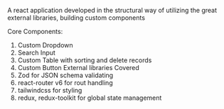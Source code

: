 A react application developed in the structural way of utilizing the great external libraries, building custom components

Core Components:
  1. Custom Dropdown
  2. Search Input
  3. Custom Table with sorting and delete records
  4. Custom Button
External libraries Covered
   1. Zod for JSON schema validating
   2. react-router v6  for rout handling
   3. tailwindcss for styling
   4. redux, redux-toolkit for global state management
      
     
